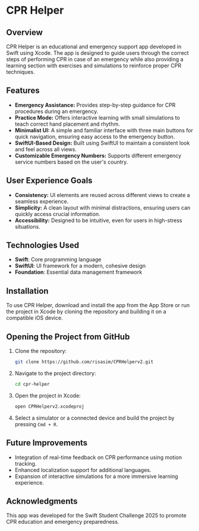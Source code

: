 # CPR Helper

## Overview
CPR Helper is an educational and emergency support app developed in Swift using Xcode. The app is designed to guide users through the correct steps of performing CPR in case of an emergency while also providing a learning section with exercises and simulations to reinforce proper CPR techniques.

## Features
- **Emergency Assistance:** Provides step-by-step guidance for CPR procedures during an emergency.
- **Practice Mode:** Offers interactive learning with small simulations to teach correct hand placement and rhythm.
- **Minimalist UI:** A simple and familiar interface with three main buttons for quick navigation, ensuring easy access to the emergency button.
- **SwiftUI-Based Design:** Built using SwiftUI to maintain a consistent look and feel across all views.
- **Customizable Emergency Numbers:** Supports different emergency service numbers based on the user's country.

## User Experience Goals
- **Consistency:** UI elements are reused across different views to create a seamless experience.
- **Simplicity:** A clean layout with minimal distractions, ensuring users can quickly access crucial information.
- **Accessibility:** Designed to be intuitive, even for users in high-stress situations.

## Technologies Used
- **Swift**: Core programming language
- **SwiftUI**: UI framework for a modern, cohesive design
- **Foundation**: Essential data management framework

## Installation
To use CPR Helper, download and install the app from the App Store or run the project in Xcode by cloning the repository and building it on a compatible iOS device.

## Opening the Project from GitHub
1. Clone the repository:
   ```sh
   git clone https://github.com/risasim/CPRHelperv2.git
   ```
2. Navigate to the project directory:
   ```sh
   cd cpr-helper
   ```
3. Open the project in Xcode:
   ```sh
   open CPRHelperv2.xcodeproj
   ```
4. Select a simulator or a connected device and build the project by pressing `Cmd + R`.

## Future Improvements
- Integration of real-time feedback on CPR performance using motion tracking.
- Enhanced localization support for additional languages.
- Expansion of interactive simulations for a more immersive learning experience.

## Acknowledgments
This app was developed for the Swift Student Challenge 2025 to promote CPR education and emergency preparedness.


